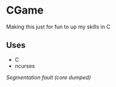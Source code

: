 # CGame

Making this just for fun to up my skills in C

## Uses
* C
* ncurses

*Segmentation fault (core dumped)*
